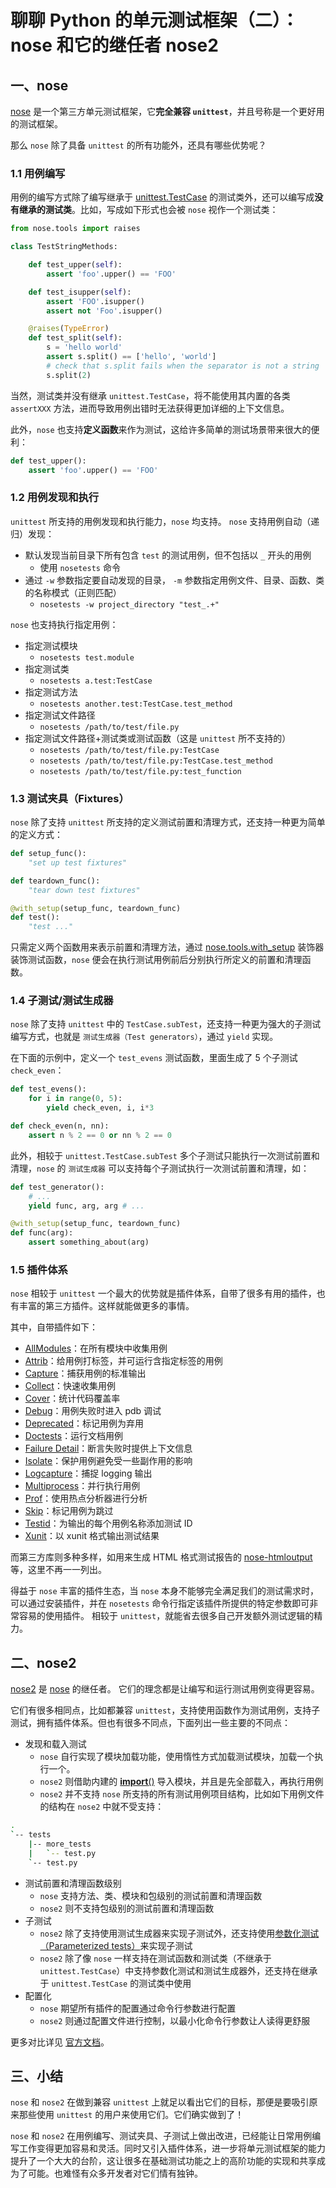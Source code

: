 # 聊聊 Python 的单元测试框架（二）：nose 和它的继任者 nose2

## 一、nose

[nose](https://nose.readthedocs.io/en/latest/) 是一个第三方单元测试框架，它**完全兼容 `unittest`**，并且号称是一个更好用的测试框架。

那么 `nose` 除了具备 `unittest` 的所有功能外，还具有哪些优势呢？

### 1.1 用例编写

用例的编写方式除了编写继承于 [unittest.TestCase](https://docs.python.org/3/library/unittest.html#unittest.TestCase) 的测试类外，还可以编写成**没有继承的测试类**。比如，写成如下形式也会被 `nose` 视作一个测试类：

```python
from nose.tools import raises

class TestStringMethods:

    def test_upper(self):
        assert 'foo'.upper() == 'FOO'

    def test_isupper(self):
        assert 'FOO'.isupper()
        assert not 'Foo'.isupper()

    @raises(TypeError)
    def test_split(self):
        s = 'hello world'
        assert s.split() == ['hello', 'world']
        # check that s.split fails when the separator is not a string
        s.split(2)
```

当然，测试类并没有继承 `unittest.TestCase`，将不能使用其内置的各类 `assertXXX` 方法，进而导致用例出错时无法获得更加详细的上下文信息。

此外，`nose` 也支持**定义函数**来作为测试，这给许多简单的测试场景带来很大的便利：

```python
def test_upper():
    assert 'foo'.upper() == 'FOO'
```

### 1.2 用例发现和执行

`unittest` 所支持的用例发现和执行能力，`nose` 均支持。
`nose` 支持用例自动（递归）发现：

- 默认发现当前目录下所有包含 `test` 的测试用例，但不包括以 `_` 开头的用例
  - 使用 `nosetests` 命令
- 通过 `-w` 参数指定要自动发现的目录， `-m` 参数指定用例文件、目录、函数、类的名称模式（正则匹配）
  - `nosetests -w project_directory "test_.+"`

`nose` 也支持执行指定用例：

- 指定测试模块
  - `nosetests test.module`
- 指定测试类
  - `nosetests a.test:TestCase`
- 指定测试方法
  - `nosetests another.test:TestCase.test_method`
- 指定测试文件路径
  - `nosetests /path/to/test/file.py`
- 指定测试文件路径+测试类或测试函数（这是 `unittest` 所不支持的）
  - `nosetests /path/to/test/file.py:TestCase`
  - `nosetests /path/to/test/file.py:TestCase.test_method`
  - `nosetests /path/to/test/file.py:test_function`

### 1.3 测试夹具（Fixtures）

`nose` 除了支持 `unittest` 所支持的定义测试前置和清理方式，还支持一种更为简单的定义方式：

```python
def setup_func():
    "set up test fixtures"

def teardown_func():
    "tear down test fixtures"

@with_setup(setup_func, teardown_func)
def test():
    "test ..."
```

只需定义两个函数用来表示前置和清理方法，通过 [nose.tools.with_setup](https://nose.readthedocs.io/en/latest/testing_tools.html?highlight=with_setup#nose.tools.with_setup) 装饰器装饰测试函数，`nose` 便会在执行测试用例前后分别执行所定义的前置和清理函数。

### 1.4 子测试/测试生成器

`nose` 除了支持 `unittest` 中的 `TestCase.subTest`，还支持一种更为强大的子测试编写方式，也就是 `测试生成器（Test generators）`，通过 `yield` 实现。

在下面的示例中，定义一个 `test_evens` 测试函数，里面生成了 5 个子测试 `check_even`：

```python
def test_evens():
    for i in range(0, 5):
        yield check_even, i, i*3

def check_even(n, nn):
    assert n % 2 == 0 or nn % 2 == 0
```

此外，相较于 `unittest.TestCase.subTest` 多个子测试只能执行一次测试前置和清理，`nose` 的 `测试生成器` 可以支持每个子测试执行一次测试前置和清理，如：

```python
def test_generator():
    # ...
    yield func, arg, arg # ...

@with_setup(setup_func, teardown_func)
def func(arg):
    assert something_about(arg)
```

### 1.5 插件体系

`nose` 相较于 `unittest` 一个最大的优势就是插件体系，自带了很多有用的插件，也有丰富的第三方插件。这样就能做更多的事情。

其中，自带插件如下：

- [AllModules](https://nose.readthedocs.io/en/latest/plugins/allmodules.html)：在所有模块中收集用例
- [Attrib](https://nose.readthedocs.io/en/latest/plugins/attrib.html)：给用例打标签，并可运行含指定标签的用例
- [Capture](https://nose.readthedocs.io/en/latest/plugins/capture.html)：捕获用例的标准输出
- [Collect](https://nose.readthedocs.io/en/latest/plugins/collect.html)：快速收集用例
- [Cover](https://nose.readthedocs.io/en/latest/plugins/cover.html)：统计代码覆盖率
- [Debug](https://nose.readthedocs.io/en/latest/plugins/debug.html)：用例失败时进入 pdb 调试
- [Deprecated](https://nose.readthedocs.io/en/latest/plugins/deprecated.html)：标记用例为弃用
- [Doctests](https://nose.readthedocs.io/en/latest/plugins/deprecated.html)：运行文档用例
- [Failure Detail](https://nose.readthedocs.io/en/latest/plugins/failuredetail.html)：断言失败时提供上下文信息
- [Isolate](https://nose.readthedocs.io/en/latest/plugins/isolate.html)：保护用例避免受一些副作用的影响
- [Logcapture](https://nose.readthedocs.io/en/latest/plugins/logcapture.html)：捕捉 logging 输出
- [Multiprocess](https://nose.readthedocs.io/en/latest/plugins/multiprocess.html)：并行执行用例
- [Prof](https://nose.readthedocs.io/en/latest/plugins/prof.html)：使用热点分析器进行分析
- [Skip](https://nose.readthedocs.io/en/latest/plugins/skip.html)：标记用例为跳过
- [Testid](https://nose.readthedocs.io/en/latest/plugins/testid.html)：为输出的每个用例名称添加测试 ID
- [Xunit](https://nose.readthedocs.io/en/latest/plugins/xunit.html)：以 xunit 格式输出测试结果

而第三方库则多种多样，如用来生成 HTML 格式测试报告的 [nose-htmloutput](https://github.com/ionelmc/nose-htmloutput) 等，这里不再一一列出。

得益于 `nose` 丰富的插件生态，当 `nose` 本身不能够完全满足我们的测试需求时，可以通过安装插件，并在 `nosetests` 命令行指定该插件所提供的特定参数即可非常容易的使用插件。
相较于 `unittest`，就能省去很多自己开发额外测试逻辑的精力。

## 二、nose2

[nose2](https://github.com/nose-devs/nose2) 是 [nose](https://nose.readthedocs.io/en/latest/) 的继任者。
它们的理念都是让编写和运行测试用例变得更容易。

它们有很多相同点，比如都兼容 `unittest`，支持使用函数作为测试用例，支持子测试，拥有插件体系。但也有很多不同点，下面列出一些主要的不同点：

- 发现和载入测试
  - `nose` 自行实现了模块加载功能，使用惰性方式加载测试模块，加载一个执行一个。
  - `nose2` 则借助内建的 [**import**()](https://docs.python.org/3/library/functions.html#__import__) 导入模块，并且是先全部载入，再执行用例
  - `nose2` 并不支持 `nose` 所支持的所有测试用例项目结构，比如如下用例文件的结构在 `nose2` 中就不受支持：

```bash
.
`-- tests
    |-- more_tests
    |   `-- test.py
    `-- test.py
```

- 测试前置和清理函数级别
  - `nose` 支持方法、类、模块和包级别的测试前置和清理函数
  - `nose2` 则不支持包级别的测试前置和清理函数
- 子测试
  - `nose2` 除了支持使用测试生成器来实现子测试外，还支持使用[参数化测试（Parameterized tests）](https://docs.nose2.io/en/latest/params.html#parameterized-tests)来实现子测试
  - `nose2` 除了像 `nose` 一样支持在测试函数和测试类（不继承于 `unittest.TestCase`）中支持参数化测试和测试生成器外，还支持在继承于 `unittest.TestCase` 的测试类中使用
- 配置化
  - `nose` 期望所有插件的配置通过命令行参数进行配置
  - `nose2` 则通过配置文件进行控制，以最小化命令行参数让人读得更舒服

更多对比详见 [官方文档](https://docs.nose2.io/en/latest/differences.html)。

## 三、小结

`nose` 和 `nose2` 在做到兼容 `unittest` 上就足以看出它们的目标，那便是要吸引原来那些使用 `unittest` 的用户来使用它们。它们确实做到了！

`nose` 和 `nose2` 在用例编写、测试夹具、子测试上做出改进，已经能让日常用例编写工作变得更加容易和灵活。同时又引入插件体系，进一步将单元测试框架的能力提升了一个大大的台阶，这让很多在基础测试功能之上的高阶功能的实现和共享成为了可能。也难怪有众多开发者对它们情有独钟。

